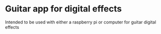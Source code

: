 # Guitar app for digital effects #
Intended to be used with either a raspberry pi or computer for guitar digital effects
